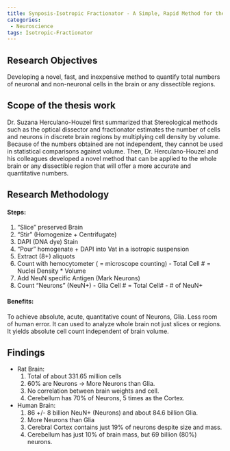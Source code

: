 ```yaml
---
title: Synposis-Isotropic Fractionator - A Simple, Rapid Method for the Quantification of Total Cell and Neuron Numbers in the Brain
categories:
 - Neuroscience
tags: Isotropic-Fractionator
---
```


## Research Objectives
Developing a novel, fast, and inexpensive method to quantify total numbers of neuronal and non-neuronal cells in the brain or any dissectible regions.

## Scope of the thesis work
Dr. Suzana Herculano-Houzel first summarized that Stereological methods such as the optical dissector and fractionator estimates the number of cells and neurons in discrete brain regions by multiplying cell density by volume. Because of the numbers obtained are not independent, they cannot be used in statistical comparisons against volume. Then, Dr. Herculano-Houzel and his colleagues developed a novel method that can be applied to the whole brain or any dissectible region that will offer a more accurate and quantitative numbers.

## Research Methodology
#### Steps:
1.	“Slice” preserved Brain
2.	“Stir” (Homogenize + Centrifugate)
3.	DAPI (DNA dye) Stain
4.	“Pour” homogenate + DAPI  into Vat in a isotropic suspension
5.	Extract (8+) aliquots
6.	Count with hemocytometer ( = microscope counting) - Total Cell # = Nuclei Density * Volume
7.	Add NeuN specific Antigen (Mark Neurons)
8.	Count “Neurons” (NeuN+) - Glia Cell # = Total Cell# - # of NeuN+


#### Benefits:
To achieve absolute, acute, quantitative count of Neurons, Glia. Less room of human error. It can used to analyze whole brain not just slices or regions. It yields absolute cell count independent of brain volume.

## Findings
* Rat Brain: 	
	1. Total of about 331.65 million cells
	2. 60% are Neurons -> More Neurons than Glia.
	3. No correlation between brain weights and cell.
	4. Cerebellum has 70% of Neurons, 5 times as the Cortex.
* Human Brain: 	
	1. 86 +/- 8 billion NeuN+ (Neurons) and about 84.6 billion Glia.
	2. More Neurons than Glia
	3. Cerebral Cortex contains just 19% of neurons despite size and mass.
	4. Cerebellum has just 10% of brain mass, but 69 billion (80%) neurons.
